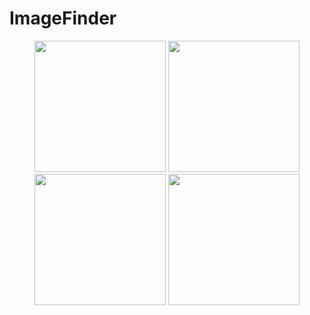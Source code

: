 # ImageFinder

<p align="center">
  <img src="https://raw.github.com/DanielGrosman/ImageFinder/master/Screenshots/Welcome.jpg" width="210"/>
  <img src="https://raw.github.com/DanielGrosman/ImageFinder/master/Screenshots/Search.jpg" width="210"/>
  <img src="https://raw.github.com/DanielGrosman/ImageFinder/master/Screenshots/DisplayImages.jpg" width="210"/>
  <img src="https://raw.github.com/DanielGrosman/ImageFinder/master/Screenshots/MapView" width="210"/>
</p>
